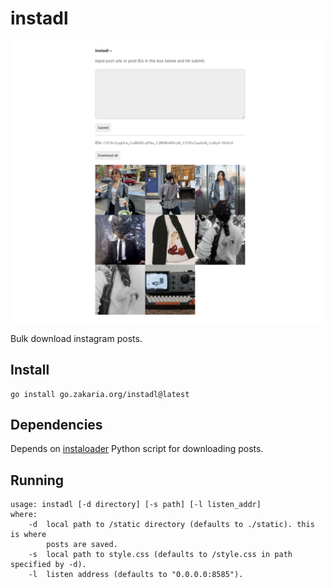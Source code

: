 instadl
=======

![screenshot](scrot.png)

Bulk download instagram posts.

Install
-------

	go install go.zakaria.org/instadl@latest

Dependencies
------------

Depends on [instaloader](https://github.com/instaloader/instaloader) Python
script for downloading posts.

Running
-------

	usage: instadl [-d directory] [-s path] [-l listen_addr]
	where:
		-d	local path to /static directory (defaults to ./static). this is where
		 	posts are saved.
		-s	local path to style.css (defaults to /style.css in path specified by -d).
		-l	listen address (defaults to "0.0.0.0:8585").

